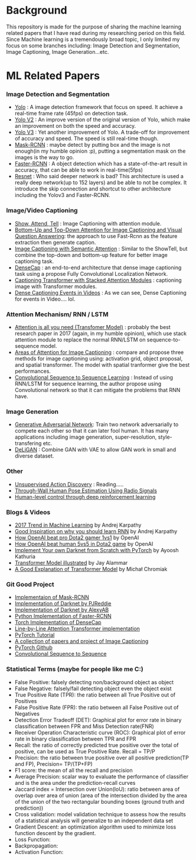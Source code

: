 # Background
 This repository is made for the purpose of sharing the machine learning related papers that I have read during my researching period on this field. Since Machine learning is a tremendously broad topic, I only limited my focus on some branches including: Image Detection and Segmentation, Image Captioning, Image Generation...etc.  
 
# ML Related Papers
### Image Detection and Segmentation
- [Yolo](https://arxiv.org/abs/1506.02640) : A image detection framework that focus on speed. It achieve a real-time frame rate (45fps) on detection task.
- [Yolo V2](https://arxiv.org/abs/1612.08242) : An improve version of the original version of Yolo, which make an improvement on both the speed and accuracy.
- [Yolo V3](https://pjreddie.com/media/files/papers/YOLOv3.pdf) : Yet another improvement of Yolo. A trade-off for improvement of accuracy and speed. The speed is still real-time though.
- [Mask-RCNN](https://github.com/matterport/Mask_RCNN) : maybe detect by putting box and the image is not enough(in my humble opinion :p), putting a segmentation mask on the images is the way to go.
- [Faster-RCNN](https://arxiv.org/abs/1506.01497) : A object detection which has a state-of-the-art result in accuracy, that can be able to work in real-time(5fps)
- [Resnet](https://arxiv.org/pdf/1512.03385.pdf) : Who said deeper network is bad? This architecture is used a really deep network(up to 152 layers) and be able to not be complex. It introduce the skip connection and shortcut to other architecture including the Yolov3 and Faster-RCNN.

### Image/Video Captioning
- [Show, Attend, Tell](https://arxiv.org/pdf/1502.03044.pdf) : Image Captioning with attention module.
- [
Bottom-Up and Top-Down Attention for Image Captioning and Visual Question Answering](https://arxiv.org/abs/1707.07998): the approach to use Fast-Rcnn as the feature extraction then generate caption.
- [Image Captioning with Semantic Attention](https://ieeexplore.ieee.org/document/7780872/) : Similar to the ShowTell, but combine the top-down and bottom-up feature for better image captioning task.
- [DenseCap](https://arxiv.org/abs/1511.07571) : an end-to-end architecture that dense image captioning task using  a propose Fully Convolutional Localization Network.
- [Captioning Transformer with Stacked Attention Modules](www.mdpi.com/2076-3417/8/5/739/pdf) : captioning image with Transformer modules.
- [Dense Captioning Events in Videos](https://arxiv.org/pdf/1705.00754.pdf) : As we can see, Dense Captioning for events in Video.... lol.

### Attention Mechanism/ RNN / LSTM
- [Attention is all you need (Transfomer Model)](https://arxiv.org/pdf/1706.03762.pdf) : probably the best research paper in 2017 (again, in my humble opinion), which use stack attention module to replace the normal RNN/LSTM on sequence-to-sequence model.
- [Areas of Attention for Image Captioning](https://arxiv.org/pdf/1612.01033.pdf) : compare and propose three methods for image captioning using: activation grid, object proposal, and spatial transformer. The model with spatial tranformer give the best performances.
- [Convolutional Sequence to Sequence Learning](https://arxiv.org/pdf/1705.03122.pdf) : Instead of using RNN/LSTM for sequence learning, the author propose using Convolutional network so that it can mitigate the problems that RNN have.

### Image Generation
- [Generative Adversarial Network](https://arxiv.org/pdf/1406.2661.pdf): Train two network adversarially to compete each other so that it can later fool human. It has many applications including image generation, super-resolution, style-transfering etc.
- [DeLiGAN](https://arxiv.org/pdf/1706.02071.pdf) : Combine GAN with VAE to allow GAN work in small and diverse dataset.

### Other
- [Unsupervised Action Discovery](http://openaccess.thecvf.com/content_ICCV_2017/papers/Soomro_Unsupervised_Action_Discovery_ICCV_2017_paper.pdf) : Reading.....
- [Through-Wall Human Pose Estimation Using Radio Signals](http://openaccess.thecvf.com/content_cvpr_2018/CameraReady/2406.pdf)
- [Human-level control through deep reinforcement learning](https://web.stanford.edu/class/psych209/Readings/MnihEtAlHassibis15NatureControlDeepRL.pdf)

### Blogs & Videos
- [2017 Trend in Machine Learning](https://medium.com/@karpathy/a-peek-at-trends-in-machine-learning-ab8a1085a106) by Andrej Karpathy
- [Good Inspiration on why you should learn RNN](http://karpathy.github.io/2015/05/21/rnn-effectiveness/) by Andrej Karpathy
- [How OpenAI beat pro Dota2 gamer 1vs1](https://blog.openai.com/dota-2/) by OpenAI
- [How OpenAI beat human 5vs5 in Dota2 game](https://blog.openai.com/openai-five/) by OpenAI
- [Implement Your own Darknet from Scratch with PyTorch](https://blog.paperspace.com/tag/series-yolo/) by Ayoosh Kathuria
- [Transformer Model illustrated](https://jalammar.github.io/illustrated-transformer/) by Jay Alammar
- [A Good Explanation of Transformer Model](https://mchromiak.github.io/articles/2017/Sep/12/Transformer-Attention-is-all-you-need/#.W7C4xHVubCI) by Michał Chromiak
### Git Good Project
- [Implementaion of Mask-RCNN](https://github.com/matterport/Mask_RCNN)
- [Implementation of Darknet by PJReddie](https://github.com/pjreddie/darknet)
- [Implementation of Darknet by AlexyAB](https://github.com/AlexeyAB/darknet)
- [Python Implementation of Faster-RCNN](https://github.com/rbgirshick/py-faster-rcnn)
- [Torch Implementation of DenseCap](https://github.com/jcjohnson/densecap)
- [Line-by-Line Attention Transformer implementation](http://nlp.seas.harvard.edu/2018/04/03/attention.html)
- [PyTorch Tutorial](https://github.com/yunjey/pytorch-tutorial)
- [A collection of papers and project of Image Captioning](https://github.com/handong1587/handong1587.github.io/blob/master/_posts/deep_learning/2015-10-09-captioning.md)
- [PyTorch Github](https://github.com/pytorch/pytorch)
- [Convolutional Sequence to Sequence](https://github.com/facebookresearch/fairseq)

### Statistical Terms (maybe for people like me C:)
- False Positive: falsely detecting non/background object as object
- False Negative: falsely/fail detecting object even the object exist
- True Positive Rate (TPR): the ratio between all True Positive out of Positives
- False Positive Rate (FPR): the ratio between all False Positive out of Negatives
- Detection Error Tradeoff (DET): Graphical plot for error rate in binary classification between FPR and Miss Detection rate(FNR)
- Receiver Operation Characteristic curve (ROC): Graphical plot of error rate in binary classification between TPR and FPR
- Recall:  the ratio of correctly predicted true positive over the total of positive, can be used as True Positive Rate. Recall = TP/P
- Precision: the ratio between true positive over all positive prediction(TP and FP), Precision= TP/(TP+FP)
- F1 score: the mean of all the recall and precision
- Average Precision: scalar way to evaluate the performance of classifier and is the area under the prediction-recall curves
- Jaccard index = Intersection over Union(IoU): ratio between area of overlap over area of union (area of the intersection divided by the area of the union of the two rectangular bounding boxes (ground truth and prediction))
- Cross validation: model validation technique to assess how the results of a statistical analysis will generalize to an independent data set
- Gradient Descent: an optimization algorithm used to minimize loss function descent by the gradient.
- Loss Function:
- Backpropagation: 
- Activation Function:



